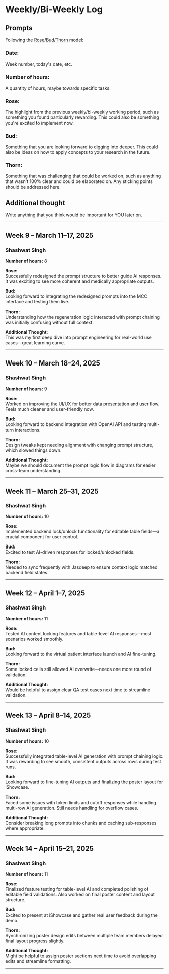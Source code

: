 # Weekly/Bi-Weekly Log

## Prompts
Following the [Rose/Bud/Thorn](https://www.panoramaed.com/blog/rose-bud-thorn-activity-and-worksheet#:~:text=%22Rose%2C%20Bud%2C%20Thorn%22%20is%20a%20mindful%20design%2D,day%2C%20week%2C%20or%20month.) model:

### Date: 
Week number, today's date, etc. 


### Number of hours: 
A quantity of hours, maybe towards specific tasks. 

### Rose:
The highlight from the previous weekly/bi-weekly working period, such as something you found particularly rewarding. This could also be something you're excited to implement now.

### Bud: 
Something that you are looking forward to digging into deeper. This could also be ideas on how to apply concepts to your research in the future. 

### Thorn: 
Something that was challenging that could be worked on, such as anything that wasn't 100% clear and could be elaborated on. Any sticking points should be addressed here. 

## Additional thought
Write anything that you think would be important for YOU later on.

---



## Week 9 – March 11–17, 2025

### Shashwat Singh

**Number of hours:** 8

**Rose:**  
Successfully redesigned the prompt structure to better guide AI responses. It was exciting to see more coherent and medically appropriate outputs.

**Bud:**  
Looking forward to integrating the redesigned prompts into the MCC interface and testing them live.

**Thorn:**  
Understanding how the regeneration logic interacted with prompt chaining was initially confusing without full context.

**Additional Thought:**  
This was my first deep dive into prompt engineering for real-world use cases—great learning curve.

---

## Week 10 – March 18–24, 2025

### Shashwat Singh

**Number of hours:** 9

**Rose:**  
Worked on improving the UI/UX for better data presentation and user flow. Feels much cleaner and user-friendly now.

**Bud:**  
Looking forward to backend integration with OpenAI API and testing multi-turn interactions.

**Thorn:**  
Design tweaks kept needing alignment with changing prompt structure, which slowed things down.

**Additional Thought:**  
Maybe we should document the prompt logic flow in diagrams for easier cross-team understanding.

---

## Week 11 – March 25–31, 2025

### Shashwat Singh

**Number of hours:** 10

**Rose:**  
Implemented backend lock/unlock functionality for editable table fields—a crucial component for user control.

**Bud:**  
Excited to test AI-driven responses for locked/unlocked fields.

**Thorn:**  
Needed to sync frequently with Jasdeep to ensure context logic matched backend field states.


---

## Week 12 – April 1–7, 2025

### Shashwat Singh

**Number of hours:** 11

**Rose:**  
Tested AI content locking features and table-level AI responses—most scenarios worked smoothly.

**Bud:**  
Looking forward to the virtual patient interface launch and AI fine-tuning.

**Thorn:**  
Some locked cells still allowed AI overwrite—needs one more round of validation.

**Additional Thought:**  
Would be helpful to assign clear QA test cases next time to streamline validation.

---

## Week 13 – April 8–14, 2025

### Shashwat Singh

**Number of hours:** 10

**Rose:**  
Successfully integrated table-level AI generation with prompt chaining logic. It was rewarding to see smooth, consistent outputs across rows during test runs.

**Bud:**  
Looking forward to fine-tuning AI outputs and finalizing the poster layout for iShowcase.

**Thorn:**  
Faced some issues with token limits and cutoff responses while handling multi-row AI generation. Still needs handling for overflow cases.

**Additional Thought:**  
Consider breaking long prompts into chunks and caching sub-responses where appropriate.

---

## Week 14 – April 15–21, 2025

### Shashwat Singh

**Number of hours:** 11

**Rose:**  
Finalized feature testing for table-level AI and completed polishing of editable field validations. Also worked on final poster content and layout structure.

**Bud:**  
Excited to present at iShowcase and gather real user feedback during the demo.

**Thorn:**  
Synchronizing poster design edits between multiple team members delayed final layout progress slightly.

**Additional Thought:**  
Might be helpful to assign poster sections next time to avoid overlapping edits and streamline formatting.

---
